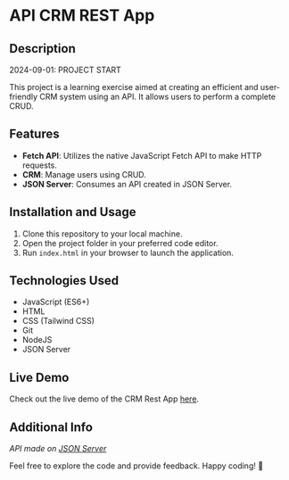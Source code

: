 # API CRM REST App

## Description

2024-09-01: PROJECT START

This project is a learning exercise aimed at creating an efficient and user-friendly CRM system using an API. It allows users to perform a complete CRUD.

## Features

- **Fetch API**: Utilizes the native JavaScript Fetch API to make HTTP requests.
- **CRM**: Manage users using CRUD.
- **JSON Server**: Consumes an API created in JSON Server.

## Installation and Usage

1. Clone this repository to your local machine.
2. Open the project folder in your preferred code editor.
3. Run `index.html` in your browser to launch the application.

## Technologies Used

- JavaScript (ES6+)
- HTML
- CSS (Tailwind CSS)
- Git
- NodeJS
- JSON Server

## Live Demo

Check out the live demo of the CRM Rest App [here](https://arturohdzg.github.io/JS-API-CRM-App/).

## Additional Info

_API made on [JSON Server](https://github.com/typicode/json-server)_

Feel free to explore the code and provide feedback. Happy coding! 🚀
